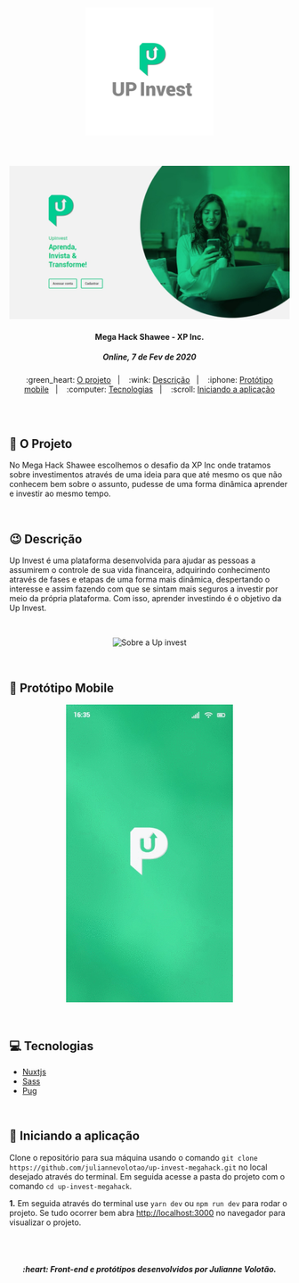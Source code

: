 <h2 align="center">
    <img alt="UP Invest" src=".github/LogoName.png" width="230px" />
</h2>

<br>

<p align="center">
    <img alt="Aplicação Up invest" src=".github/TelaWeb.jpeg" >
</p>

<h4 align="center">
  Mega Hack Shawee - XP Inc. 
</h4>
<h5 align="center">
  Online, 7 de Fev de 2020
</h5>

<p align="center">
  :green_heart: <a href="#green_heart-o-projeto">O projeto</a>&nbsp;&nbsp;&nbsp;|&nbsp;&nbsp;&nbsp;
  :wink: <a href="#wink-descrição">Descrição</a>&nbsp;&nbsp;&nbsp;|&nbsp;&nbsp;&nbsp;
  :iphone: <a href="#iphone-protótipo-mobile">Protótipo mobile</a>&nbsp;&nbsp;&nbsp;|&nbsp;&nbsp;&nbsp;
  :computer: <a href="#computer-tecnologias">Tecnologias</a>&nbsp;&nbsp;&nbsp;|&nbsp;&nbsp;&nbsp;
  :scroll: <a href="#scroll-iniciando-a-aplicação"> Iniciando a aplicação </a>
</p>

<br>
<br>

## :green_heart: O Projeto

No Mega Hack Shawee escolhemos o desafio da XP Inc onde tratamos sobre investimentos através de uma ideia para que até mesmo os que não conhecem bem sobre o assunto, pudesse de uma forma dinâmica aprender e investir ao mesmo tempo.

<br>

## :wink: Descrição

Up Invest é uma plataforma desenvolvida para ajudar as pessoas a assumirem o controle de sua vida financeira, adquirindo conhecimento através de fases e etapas de uma forma mais dinâmica, despertando o interesse e assim fazendo com que se sintam mais seguros a investir por meio da própria plataforma. Com isso, aprender investindo é o objetivo da Up Invest.

<br>

<p align="center">
    <img alt="Sobre a Up invest" src=".github/sobreProjeto.gif" width="700px" >
</p>

<br>

## :iphone: Protótipo Mobile
<p align="center">
    <img alt="Aplicação Up invest" src=".github/telas.gif" width="300px" >
</p>

<br>

## :computer: Tecnologias
- [Nuxtjs](https://nuxtjs.org/)
- [Sass](https://sass-lang.com/)
- [Pug](https://pugjs.org/api/getting-started.html)

<br>

## :scroll: Iniciando a aplicação

Clone o repositório para sua máquina usando o comando `git clone https://github.com/juliannevolotao/up-invest-megahack.git` no local desejado através do terminal. Em seguida acesse a pasta do projeto com o comando `cd up-invest-megahack`.

**1.** Em seguida através do terminal use `yarn dev` ou `npm run dev` para rodar o projeto. Se tudo ocorrer bem abra [http://localhost:3000](http://localhost:3000) no navegador para visualizar o projeto.

<br>
<br>

<h5 align="center">
  :heart: Front-end e protótipos desenvolvidos por Julianne Volotão.
</h5>

<br>
<br>
